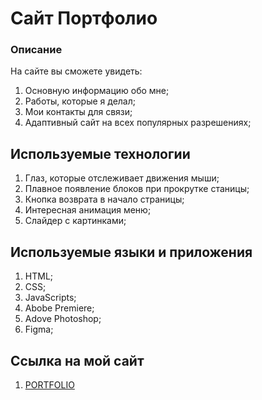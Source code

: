 # Сайт Портфолио

### Описание

На сайте вы сможете увидеть:

1. Основную информацию обо мне;
2. Работы, которые я делал;
3. Мои контакты для связи;
4. Адаптивный сайт на всех популярных разрешениях;

## Используемые технологии

1. Глаз, которые отслеживает движения мыши;
2. Плавное появление блоков при прокрутке станицы;
3. Кнопка возврата в начало страницы;
4. Интересная анимация меню;
5. Слайдер с картинками;

## Используемые языки и приложения

1. HTML;
2. CSS;
3. JavaScripts;
4. Abobe Premiere;
5. Adove Photoshop;
6. Figma;

## Ссылка на мой сайт

1. [PORTFOLIO](https://offsnake1.github.io/PORTFOLIO/index.html)

